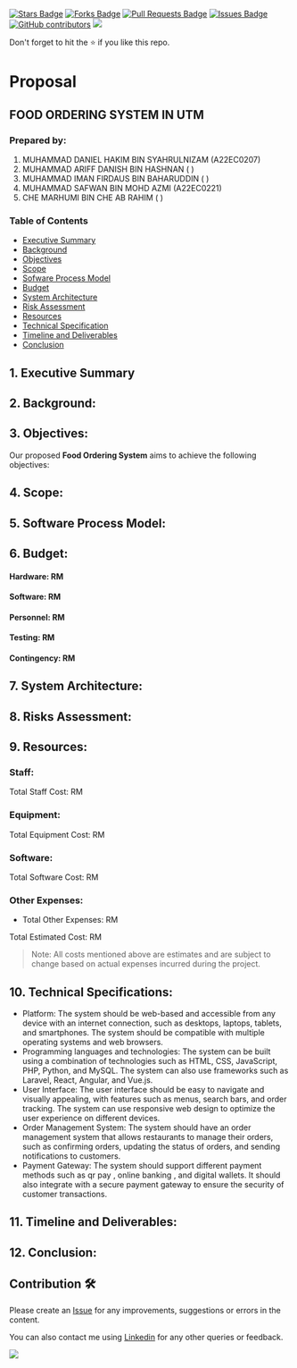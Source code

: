 <a href="https://github.com/drshahizan/software-engineering/stargazers"><img src="https://img.shields.io/github/stars/drshahizan/software-engineering" alt="Stars Badge"/></a>
<a href="https://github.com/drshahizan/software-engineering/network/members"><img src="https://img.shields.io/github/forks/drshahizan/software-engineering" alt="Forks Badge"/></a>
<a href="https://github.com/drshahizan/software-engineering/pulls"><img src="https://img.shields.io/github/issues-pr/drshahizan/software-engineering" alt="Pull Requests Badge"/></a>
<a href="https://github.com/drshahizan/software-engineering/issues"><img src="https://img.shields.io/github/issues/drshahizan/software-engineering" alt="Issues Badge"/></a>
<a href="https://github.com/drshahizan/software-engineering/graphs/contributors"><img alt="GitHub contributors" src="https://img.shields.io/github/contributors/drshahizan/software-engineering?color=2b9348"></a>
![](https://visitor-badge.glitch.me/badge?page_id=drshahizan/software-engineering)

Don't forget to hit the :star: if you like this repo.

#  Proposal

## FOOD ORDERING SYSTEM IN UTM


### Prepared by: <stakeholder>
  1. MUHAMMAD DANIEL HAKIM BIN SYAHRULNIZAM (A22EC0207)
  2. MUHAMMAD ARIFF DANISH BIN HASHNAN ( )
  3. MUHAMMAD IMAN FIRDAUS BIN BAHARUDDIN ( )
  4. MUHAMMAD SAFWAN BIN MOHD AZMI (A22EC0221)
  5. CHE MARHUMI BIN CHE AB RAHIM ( )

### Table of Contents
- [Executive Summary](#1-executive-summary)
- [Background](#2-background)
- [Objectives](#3-objectives)
- [Scope](#4-scope)
- [Sofware Process Model](#5-software-process-model)
- [Budget](#6-budget)
- [System Architecture](#7-system-architecture)
- [Risk Assessment](#8-risk-assessment)
- [Resources](#9-resources)
- [Technical Specification](#10-technical-specification)
- [Timeline and Deliverables](#11-timeline-and-deliverables)
- [Conclusion](#12-conclusion)
  
## 1. Executive Summary

## 2. Background:


## 3. Objectives:
  Our proposed **Food Ordering System** aims to achieve the following objectives:



## 4. Scope: 

## 5. Software Process Model:

## 6. Budget:

#### Hardware: RM

#### Software: RM

#### Personnel: RM 

#### Testing: RM 

#### Contingency: RM 


## 7. System Architecture:



## 8. Risks Assessment:

## 9. Resources:


### Staff:

Total Staff Cost: RM 

### Equipment:


Total Equipment Cost: RM
  
### Software:

Total Software Cost: RM 

### Other Expenses:

- Total Other Expenses: RM

Total Estimated Cost: RM 
  
> Note: All costs mentioned above are estimates and are subject to change based on actual expenses incurred during the project.

## 10. Technical Specifications:
 - Platform: The system should be web-based and accessible from any device with an internet connection, such as desktops, laptops, tablets, and smartphones. The system should be compatible with multiple operating systems and web browsers.
 - Programming languages and technologies: The system can be built using a combination of technologies such as HTML, CSS, JavaScript, PHP, Python, and MySQL. The system can also use frameworks such as Laravel, React, Angular, and Vue.js.
 - User Interface: The user interface should be easy to navigate and visually appealing, with features such as menus, search bars, and order tracking. The system can use responsive web design to optimize the user experience on different devices.
 - Order Management System: The system should have an order management system that allows restaurants to manage their orders, such as confirming orders, updating the status of orders, and sending notifications to customers.
 - Payment Gateway: The system should support different payment methods such as qr pay , online banking , and digital wallets. It should also integrate with a secure payment gateway to ensure the security of customer transactions.


## 11. Timeline and Deliverables: 


## 12. Conclusion:


## Contribution 🛠️
Please create an [Issue](https://github.com/drshahizan/software-engineering/issues) for any improvements, suggestions or errors in the content.

You can also contact me using [Linkedin](https://www.linkedin.com/in/drshahizan/) for any other queries or feedback.

![](https://visitor-badge.glitch.me/badge?page_id=drshahizan)


